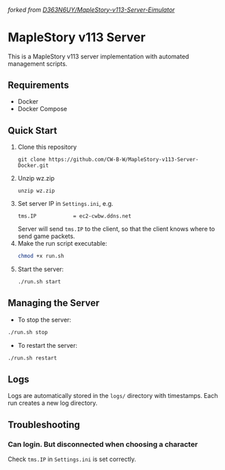 ###### forked from [D363N6UY/MapleStory-v113-Server-Eimulator](https://github.com/D363N6UY/MapleStory-v113-Server-Eimulator)

# MapleStory v113 Server

This is a MapleStory v113 server implementation with automated management scripts.

## Requirements
- Docker
- Docker Compose

## Quick Start

1. Clone this repository
    ```
    git clone https://github.com/CW-B-W/MapleStory-v113-Server-Docker.git
    ```
2. Unzip wz.zip
    ```
    unzip wz.zip
    ```
3. Set server IP in `Settings.ini`, e.g.
    ```
    tms.IP            = ec2-cwbw.ddns.net
    ```
    Server will send `tms.IP` to the client, so that the client knows where to send game packets.
4. Make the run script executable:
    ```bash
    chmod +x run.sh
    ```
5. Start the server:
    ```bash
    ./run.sh start
    ```

## Managing the Server

- To stop the server:
```bash
./run.sh stop
```

- To restart the server:
```bash
./run.sh restart
```

## Logs

Logs are automatically stored in the `logs/` directory with timestamps. Each run creates a new log directory.

## Troubleshooting

### Can login. But disconnected when choosing a character
Check `tms.IP` in `Settings.ini` is set correctly.
